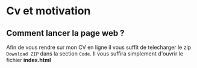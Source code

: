# Cv et motivation
## Comment lancer la page web ?
Afin de vous rendre sur mon CV en ligne il vous suffit de telecharger le zip ```Download ZIP``` dans la section ```Code```.
Il vous suffira simplement d'ouvrir le fichier **index.html**

